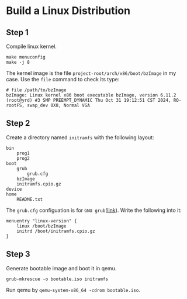 # Build a Linux Distribution

## Step 1
Compile linux kernel. 
```
make menuconfig
make -j 8
```

The kernel image is the file `project-root/arch/x86/boot/bzImage` 
in my case. Use the `file` command to check its type:
```
# file /path/to/bzImage
bzImage: Linux kernel x86 boot executable bzImage, version 6.11.2 (root@yrd) #3 SMP PREEMPT_DYNAMIC Thu Oct 31 19:12:51 CST 2024, RO-rootFS, swap_dev 0X8, Normal VGA
```

## Step 2 
Create a directory named `initramfs` with the following layout:
```
bin
    prog1
    prog2
boot
    grub
        grub.cfg
    bzImage
    initramfs.cpio.gz
device
home
    README.txt
```

The `grub.cfg` configuation is for `GNU grub`([link](https://www.gnu.org/software/grub/)).
Write the following into it:

```
menuentry "linux-version" {
	linux /boot/bzImage
	initrd /boot/initramfs.cpio.gz
}
```

## Step 3
Generate bootable image and boot it in qemu.

```
grub-mkrescue -o bootable.iso initramfs
```

Run qemu by `qemu-system-x86_64 -cdrom bootable.iso`.